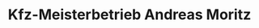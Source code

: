 ---
title: "Kfz-Meisterbetrieb Andreas Moritz"
url: /cavertitz/kfz-meisterbetrieb-andreas-moritz/
shop: Autohaus
---